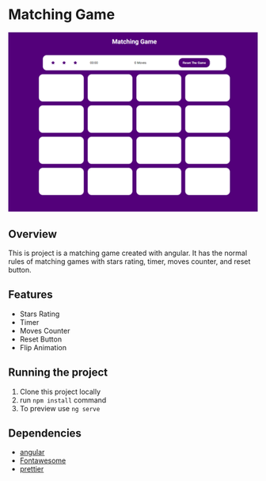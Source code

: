 # Matching Game
![Matching-Game.png](generalAssets/Matching-Game.png)
## Overview
This is project is a matching game created with angular. It has the normal rules of matching games with stars rating, timer, moves counter, and reset button.
## Features
- Stars Rating
- Timer
- Moves Counter
- Reset Button
- Flip Animation
## Running the project
1. Clone this project locally
2. run ```npm install``` command
3. To preview use ```ng serve```
## Dependencies
- [angular](https://angular.io/)
- [Fontawesome](https://fontawesome.com/)
- [prettier](https://prettier.io/)
